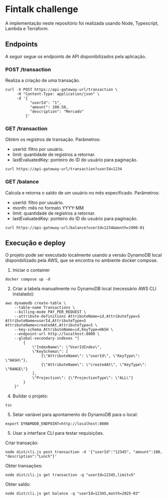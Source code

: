 # Fintalk challenge

A implementação neste repositório foi realizada usando Node, Typescript, Lambda e Terraform.

## Endpoints

A seguir segue os endpoints de API disponibilizados pela aplicação.

### POST /transaction
Realiza a criação de uma transação.
```
curl -X POST https://api-gateway-url/transaction \
     -H "Content-Type: application/json" \
     -d '{
           "userId": "1",
           "amount": 100.50,
           "description": "Mercado"
         }'
```

### GET /transaction
Obtém os registros de transação.
Parâmetros:
- userId: filtro por usuário.
- limit: quantidade de registros a retornar.
- lastEvaluatedKey: ponteiro do ID do usuário para paginação.

```
curl https://api-gateway-url/transaction?userId=1234
```

### GET /balance
Calcula e retorna o saldo de um usuário no mês especificado.
Parâmetros:
- userId: filtro por usuário.
- month: mês no formato YYYY-MM
- limit: quantidade de registros a retornar.
- lastEvaluatedKey: ponteiro do ID do usuário para paginação.

```
curl https://api-gateway-url/balance?userId=1234&month=1990-01
```

## Execução e deploy

O projeto pode ser executado localmente usando a versão DynamoDB local disponibilizado pela AWS, que se encontra no ambiente docker compose.

1. Iniciar o container
```
docker compose up -d
```

2. Criar a tabela manualmente no DynamoDB local (necessário AWS CLI instalado):
```
aws dynamodb create-table \
    --table-name Transactions \
    --billing-mode PAY_PER_REQUEST \
    --attribute-definitions AttributeName=id,AttributeType=S AttributeName=userId,AttributeType=S AttributeName=createdAt,AttributeType=S \
    --key-schema AttributeName=id,KeyType=HASH \
    --endpoint-url http://localhost:8000 \
    --global-secondary-indexes "[
        {
            \"IndexName\": \"UserIdIndex\",
            \"KeySchema\": [
                {\"AttributeName\": \"userId\", \"KeyType\": \"HASH\"},
                {\"AttributeName\": \"createdAt\", \"KeyType\": \"RANGE\"}
            ],
            \"Projection\": {\"ProjectionType\": \"ALL\"}
        }
    ]"
```

4. Buildar o projeto:
```
tsc
```

5. Setar variável para apontamento do DynamoDB para o local:
```
export DYNAMODB_ENDPOINT=http://localhost:8000
```

5. Usar a interface CLI para testar requisições.

Criar transação:
```
node dist/cli.js post transaction -d '{"userId":"12345", "amount":100, "description":"Lunch"}'
```

Obter transações:
```
node dist/cli.js get transaction -q "userId=12345,limit=5"
```

Obter saldo:
```
node dist/cli.js get balance -q "userId=12345,month=2025-03"
```
